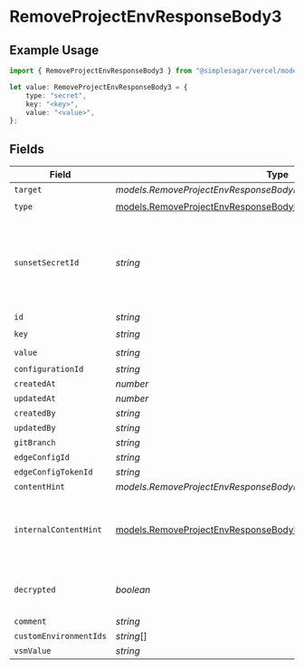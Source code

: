 # RemoveProjectEnvResponseBody3

## Example Usage

```typescript
import { RemoveProjectEnvResponseBody3 } from "@simplesagar/vercel/models/removeprojectenvop.js";

let value: RemoveProjectEnvResponseBody3 = {
    type: "secret",
    key: "<key>",
    value: "<value>",
};
```

## Fields

| Field                                                                                                                                          | Type                                                                                                                                           | Required                                                                                                                                       | Description                                                                                                                                    |
| ---------------------------------------------------------------------------------------------------------------------------------------------- | ---------------------------------------------------------------------------------------------------------------------------------------------- | ---------------------------------------------------------------------------------------------------------------------------------------------- | ---------------------------------------------------------------------------------------------------------------------------------------------- |
| `target`                                                                                                                                       | *models.RemoveProjectEnvResponseBodyEnvsResponseTarget*                                                                                        | :heavy_minus_sign:                                                                                                                             | N/A                                                                                                                                            |
| `type`                                                                                                                                         | [models.RemoveProjectEnvResponseBodyEnvsResponseType](../models/removeprojectenvresponsebodyenvsresponsetype.md)                               | :heavy_check_mark:                                                                                                                             | N/A                                                                                                                                            |
| `sunsetSecretId`                                                                                                                               | *string*                                                                                                                                       | :heavy_minus_sign:                                                                                                                             | This is used to identiy variables that have been migrated from type secret to sensitive.                                                       |
| `id`                                                                                                                                           | *string*                                                                                                                                       | :heavy_minus_sign:                                                                                                                             | N/A                                                                                                                                            |
| `key`                                                                                                                                          | *string*                                                                                                                                       | :heavy_check_mark:                                                                                                                             | N/A                                                                                                                                            |
| `value`                                                                                                                                        | *string*                                                                                                                                       | :heavy_check_mark:                                                                                                                             | N/A                                                                                                                                            |
| `configurationId`                                                                                                                              | *string*                                                                                                                                       | :heavy_minus_sign:                                                                                                                             | N/A                                                                                                                                            |
| `createdAt`                                                                                                                                    | *number*                                                                                                                                       | :heavy_minus_sign:                                                                                                                             | N/A                                                                                                                                            |
| `updatedAt`                                                                                                                                    | *number*                                                                                                                                       | :heavy_minus_sign:                                                                                                                             | N/A                                                                                                                                            |
| `createdBy`                                                                                                                                    | *string*                                                                                                                                       | :heavy_minus_sign:                                                                                                                             | N/A                                                                                                                                            |
| `updatedBy`                                                                                                                                    | *string*                                                                                                                                       | :heavy_minus_sign:                                                                                                                             | N/A                                                                                                                                            |
| `gitBranch`                                                                                                                                    | *string*                                                                                                                                       | :heavy_minus_sign:                                                                                                                             | N/A                                                                                                                                            |
| `edgeConfigId`                                                                                                                                 | *string*                                                                                                                                       | :heavy_minus_sign:                                                                                                                             | N/A                                                                                                                                            |
| `edgeConfigTokenId`                                                                                                                            | *string*                                                                                                                                       | :heavy_minus_sign:                                                                                                                             | N/A                                                                                                                                            |
| `contentHint`                                                                                                                                  | *models.RemoveProjectEnvResponseBodyEnvsResponseContentHint*                                                                                   | :heavy_minus_sign:                                                                                                                             | N/A                                                                                                                                            |
| `internalContentHint`                                                                                                                          | [models.RemoveProjectEnvResponseBodyEnvsResponseInternalContentHint](../models/removeprojectenvresponsebodyenvsresponseinternalcontenthint.md) | :heavy_minus_sign:                                                                                                                             | Similar to `contentHints`, but should not be exposed to the user.                                                                              |
| `decrypted`                                                                                                                                    | *boolean*                                                                                                                                      | :heavy_minus_sign:                                                                                                                             | Whether `value` and `vsmValue` are decrypted.                                                                                                  |
| `comment`                                                                                                                                      | *string*                                                                                                                                       | :heavy_minus_sign:                                                                                                                             | N/A                                                                                                                                            |
| `customEnvironmentIds`                                                                                                                         | *string*[]                                                                                                                                     | :heavy_minus_sign:                                                                                                                             | N/A                                                                                                                                            |
| `vsmValue`                                                                                                                                     | *string*                                                                                                                                       | :heavy_minus_sign:                                                                                                                             | N/A                                                                                                                                            |